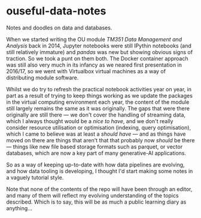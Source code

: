 # ouseful-data-notes

Notes and doodles on data and databases.

When we started writing the OU module *TM351 Data Management and Analysis* back in 2014, Jupyter notebooks were still IPythin notebooks (and still relatively immature) and *pandas* was new but showing obvious signs of traction. So we took a punt on them both. The Docker container approach was still also very much in its infancy as we neared first presentation in 2016/17, so we went with Virtualbox virtual machines as a way of distributing module software.

Whilst we do try to refresh the practical notebook activities year on year, in part as a result of trying to keep things working as we update the packages in the virtual computing environment each year, the content of the module still largely remains the same as it was originally. The gaps that were there originally are still there — we don't cover the handling of streaming data, which I always thought would be a *nice to have*, and we don't really consider resource utilisation or optimisation (indexing, query optimisation), which I came to believe was at least a *should have* — and as things have moved on there are things that aren't that that probably now *should* be there — things like new file based storage formats such as parquet, or vector databases, which are now a key part of many generative-AI applications.

So as a way of keeping up-to-date with how data pipelines are evolving, and how data tooling is developing, I thought I'd start making some notes in a vaguely tutorial style.

Note that none of the contents of the repo will have been through an editor, and many of them will reflect my evolving understanding of the topics described. Which is to say, this will be as much a public learning diary as anything...
